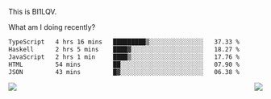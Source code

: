 This is BI1LQV.

What am I doing recently?

<!--START_SECTION:waka-->

```txt
TypeScript   4 hrs 16 mins   █████████▒░░░░░░░░░░░░░░░   37.33 %
Haskell      2 hrs 5 mins    ████▓░░░░░░░░░░░░░░░░░░░░   18.27 %
JavaScript   2 hrs 1 min     ████▒░░░░░░░░░░░░░░░░░░░░   17.76 %
HTML         54 mins         ██░░░░░░░░░░░░░░░░░░░░░░░   07.90 %
JSON         43 mins         █▓░░░░░░░░░░░░░░░░░░░░░░░   06.38 %
```

<!--END_SECTION:waka-->
<img align="right" src="https://github-readme-stats.vercel.app/api?username=bi1lqv&show_icons=true&count_private=true">

<img src="https://metrics.lecoq.io/bi1lqv?template=classic&base.activity=0&base.community=0&base.repositories=0&base.metadata=0&isocalendar=1&base=header%2C%20activity%2C%20community%2C%20repositories%2C%20metadata&base.indepth=false&base.hireable=false&isocalendar=false&isocalendar.duration=full-year&config.timezone=Asia%2FShanghai">

